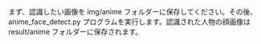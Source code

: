 まず、認識したい画像を img/anime フォルダーに保存してください。その後、anime_face_detect.py プログラムを実行します。認識された人物の顔画像は result/anime フォルダーに保存されます。
